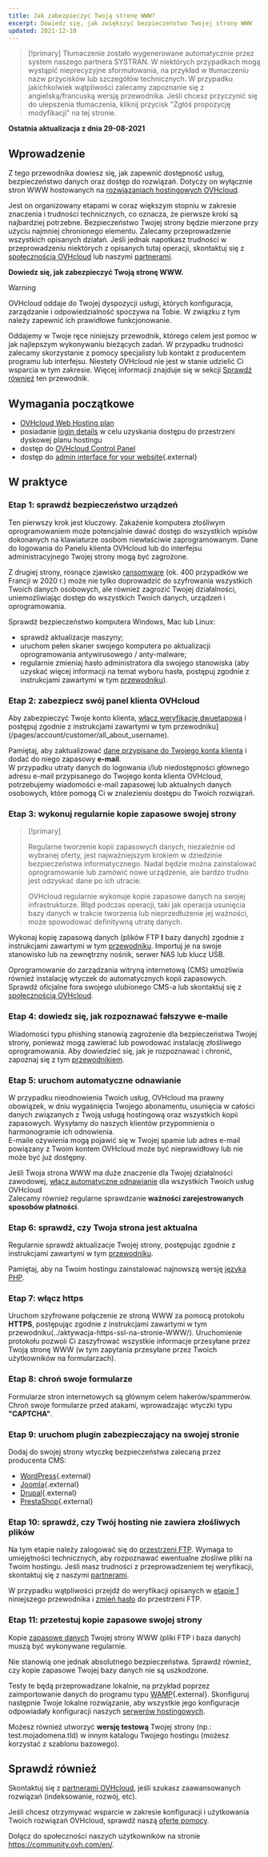 ```yaml
---
title: Jak zabezpieczyć Twoją stronę WWW?
excerpt: Dowiedz się, jak zwiększyć bezpieczeństwo Twojej strony WWW
updated: 2021-12-10
---
```


> [!primary]
> Tłumaczenie zostało wygenerowane automatycznie przez system naszego partnera SYSTRAN. W niektórych przypadkach mogą wystąpić nieprecyzyjne sformułowania, na przykład w tłumaczeniu nazw przycisków lub szczegółów technicznych. W przypadku jakichkolwiek wątpliwości zalecamy zapoznanie się z angielską/francuską wersją przewodnika. Jeśli chcesz przyczynić się do ulepszenia tłumaczenia, kliknij przycisk "Zgłóś propozycję modyfikacji" na tej stronie.
>

**Ostatnia aktualizacja z dnia 29-08-2021**

## Wprowadzenie 

Z tego przewodnika dowiesz się, jak zapewnić dostępność usług, bezpieczeństwo danych oraz dostęp do rozwiązań. Dotyczy on wyłącznie stron WWW hostowanych na [rozwiązaniach hostingowych OVHcloud](https://www.ovhcloud.com/pl/web-hosting/).

Jest on organizowany etapami w coraz większym stopniu w zakresie znaczenia i trudności technicznych, co oznacza, że pierwsze kroki są najbardziej potrzebne. Bezpieczeństwo Twojej strony będzie mierzone przy użyciu najmniej chronionego elementu. Zalecamy przeprowadzenie wszystkich opisanych działań. Jeśli jednak napotkasz trudności w przeprowadzeniu niektórych z opisanych tutaj operacji, skontaktuj się z [społecznością OVHcloud](https://community.ovh.com/en/) lub naszymi [partnerami](https://partner.ovhcloud.com/pl/directory/).

**Dowiedz się, jak zabezpieczyć Twoją stronę WWW.**

> [!warning]
>
> OVHcloud oddaje do Twojej dyspozycji usługi, których konfiguracja, zarządzanie i odpowiedzialność spoczywa na Tobie. W związku z tym należy zapewnić ich prawidłowe funkcjonowanie.
>
> Oddajemy w Twoje ręce niniejszy przewodnik, którego celem jest pomoc w jak najlepszym wykonywaniu bieżących zadań. W przypadku trudności zalecamy skorzystanie z pomocy specjalisty lub kontakt z producentem programu lub interfejsu. Niestety OVHcloud nie jest w stanie udzielić Ci wsparcia w tym zakresie. Więcej informacji znajduje się w sekcji [Sprawdź również](#gofurther) ten przewodnik.
>

## Wymagania początkowe

- [OVHcloud Web Hosting plan](https://www.ovhcloud.com/pl/web-hosting/)
- posiadanie [login details](/pages/web/hosting/ftp_connection#etap-1-pobranie-informacji-niezbednych-do-logowania) w celu uzyskania dostępu do przestrzeni dyskowej planu hostingu
- dostęp do [OVHcloud Control Panel](https://www.ovh.com/auth/?action=gotomanager&from=https://www.ovh.pl/&ovhSubsidiary=pl)
- dostęp do [admin interface for your website](https://wordpress.org/support/article/first-steps-with-wordpress/){.external}

## W praktyce

### Etap 1: sprawdź bezpieczeństwo urządzeń <a name="local"></a>

Ten pierwszy krok jest kluczowy. Zakażenie komputera złośliwym oprogramowaniem może potencjalnie dawać dostęp do wszystkich wpisów dokonanych na klawiaturze osobom niewłaściwie zaprogramowanym. Dane do logowania do Panelu klienta OVHcloud lub do interfejsu administracyjnego Twojej strony mogą być zagrożone.

Z drugiej strony, rosnące zjawisko [ransomware](https://www.gov.pl/web/baza-wiedzy/lagodzenie-skutkow-atakow-szkodliwego-oprogramowania) (ok. 400 przypadków we Francji w 2020 r.) może nie tylko doprowadzić do szyfrowania wszystkich Twoich danych osobowych, ale również zagrozić Twojej działalności, uniemożliwiając dostęp do wszystkich Twoich danych, urządzeń i oprogramowania.

Sprawdź bezpieczeństwo komputera Windows, Mac lub Linux:

- sprawdź aktualizacje maszyny;
- uruchom pełen skaner swojego komputera po aktualizacji oprogramowania antywirusowego / anty-malware;
- regularnie zmieniaj hasło administratora dla swojego stanowiska (aby uzyskać więcej informacji na temat wyboru hasła, postępuj zgodnie z instrukcjami zawartymi w tym [przewodniku](/pages/account/customer/all_about_username#utworz-silne-i-unikalne-haslo)).

### Etap 2: zabezpiecz swój panel klienta OVHcloud

Aby zabezpieczyć Twoje konto klienta, [włącz weryfikację dwuetapową](../../customer/zabezpieczenie-konta-za-pomoca-2FA/) i postępuj zgodnie z instrukcjami zawartymi w tym przewodniku](/pages/account/customer/all_about_username).

Pamiętaj, aby zaktualizować [dane przypisane do Twojego konta klienta](/pages/account/customer/all_about_username#jak-zarzadzac-danymi-osobowymi) i dodać do niego zapasowy **e-mail**.<br>
W przypadku utraty danych do logowania i/lub niedostępności głównego adresu e-mail przypisanego do Twojego konta klienta OVHcloud, potrzebujemy wiadomości e-mail zapasowej lub aktualnych danych osobowych, które pomogą Ci w znalezieniu dostępu do Twoich rozwiązań.

### Etap 3: wykonuj regularnie kopie zapasowe swojej strony <a name="backup"></a>

> [!primary]
>
> Regularne tworzenie kopii zapasowych danych, niezależnie od wybranej oferty, jest najważniejszym krokiem w dziedzinie bezpieczeństwa informatycznego. Nadal będzie można zainstalować oprogramowanie lub zamówić nowe urządzenie, ale bardzo trudno jest odzyskać dane po ich utracie.
>
> OVHcloud regularnie wykonuje kopie zapasowe danych na swojej infrastrukturze. Błąd podczas operacji, taki jak operacja usunięcia bazy danych w trakcie tworzenia lub nieprzedłużenie jej ważności, może spowodować definitywną utratę danych.
>

Wykonaj kopię zapasową danych (plików FTP **I** bazy danych) zgodnie z instrukcjami zawartymi w tym [przewodniku](/pages/web/hosting/exporter-son-site-web). Importuj je na swoje stanowisko lub na zewnętrzny nośnik, serwer NAS lub klucz USB.

Oprogramowanie do zarządzania witryną internetową (CMS) umożliwia również instalację wtyczek do automatycznych kopii zapasowych.<br>
Sprawdź oficjalne fora swojego ulubionego CMS-a lub skontaktuj się z [społecznością OVHcloud](https://community.ovh.com/en/).

### Etap 4: dowiedz się, jak rozpoznawać fałszywe e-maile

Wiadomości typu phishing stanowią zagrożenie dla bezpieczeństwa Twojej strony, ponieważ mogą zawierać lub powodować instalację złośliwego oprogramowania. Aby dowiedzieć się, jak je rozpoznawać i chronić, zapoznaj się z tym [przewodnikiem](/pages/account/customer/phishing_care).

### Etap 5: uruchom automatyczne odnawianie

W przypadku nieodnowienia Twoich usług, OVHcloud ma prawny obowiązek, w dniu wygaśnięcia Twojego abonamentu, usunięcia w całości danych związanych z Twoją usługą hostingową oraz wszystkich kopii zapasowych. Wysyłamy do naszych klientów przypomnienia o harmonogramie ich odnowienia.<br>
E-maile ożywienia mogą pojawić się w Twojej spamie lub adres e-mail powiązany z Twoim kontem OVHcloud może być nieprawidłowy lub nie może być już dostępny.

Jeśli Twoja strona WWW ma duże znaczenie dla Twojej działalności zawodowej, [włącz automatyczne odnawianie](/pages/account/billing/how_to_use_automatic_renewal#uzyskiwanie-dostepu-do-konfiguracji-uslug) dla wszystkich Twoich usług OVHcloud<br>
Zalecamy również regularne sprawdzanie **ważności zarejestrowanych sposobów płatności**.

### Etap 6: sprawdź, czy Twoja strona jest aktualna

Regularnie sprawdź aktualizacje Twojej strony, postępując zgodnie z instrukcjami zawartymi w tym [przewodniku](/pages/web/hosting/diagnostic_403_forbidden#22-aktualizacja-strony-www).

Pamiętaj, aby na Twoim hostingu zainstalować najnowszą wersję [języka PHP](/pages/web/hosting/php_configure_php_on_your_web_hosting_2014).

### Etap 7: włącz https

Uruchom szyfrowane połączenie ze stroną WWW za pomocą protokołu **HTTPS**, postępując zgodnie z instrukcjami zawartymi w tym przewodniku(../aktywacja-https-ssl-na-stronie-WWW/). Uruchomienie protokołu pozwoli Ci zaszyfrować wszystkie informacje przesyłane przez Twoją stronę WWW (w tym zapytania przesyłane przez Twoich użytkowników na formularzach).

### Etap 8: chroń swoje formularze

Formularze stron internetowych są głównym celem hakerów/spammerów. Chroń swoje formularze przed atakami, wprowadzając wtyczki typu **"CAPTCHA"**.

### Etap 9: uruchom plugin zabezpieczający na swojej stronie

Dodaj do swojej strony wtyczkę bezpieczeństwa zalecaną przez producenta CMS:

- [WordPress](https://pl.wordpress.org/){.external}
- [Joomla](https://downloads.joomla.org/pl/){.external}
- [Drupal](https://www.drupal.org.pl/){.external}
- [PrestaShop](https://www.prestashop.com/pl){.external}

### Etap 10: sprawdź, czy Twój hosting nie zawiera złośliwych plików

Na tym etapie należy zalogować się do [przestrzeni FTP](../logowanie-przestrzen-dyskowa-ftp-hosting-web/). Wymaga to umiejętności technicznych, aby rozpoznawać ewentualne złośliwe pliki na Twoim hostingu. Jeśli masz trudności z przeprowadzeniem tej weryfikacji, skontaktuj się z naszymi [partnerami](https://partner.ovhcloud.com/pl/directory/).

W przypadku wątpliwości przejdź do weryfikacji opisanych w [etapie 1](#local) niniejszego przewodnika i [zmień hasło](/pages/web/hosting/ftp_change_password) do przestrzeni FTP.

### Etap 11: przetestuj kopie zapasowe swojej strony

Kopie [zapasowe danych](#backup) Twojej strony WWW (pliki FTP i baza danych) muszą być wykonywane regularnie.

Nie stanowią one jednak absolutnego bezpieczeństwa. Sprawdź również, czy kopie zapasowe Twojej bazy danych nie są uszkodzone.

Testy te będą przeprowadzane lokalnie, na przykład poprzez zaimportowanie danych do programu typu [WAMP](https://www.wampserver.com/){.external}. Skonfiguruj następnie Twoje lokalne rozwiązanie, aby wszystkie jego konfiguracje odpowiadały konfiguracji naszych [serwerów hostingowych](https://webhosting-infos.hosting.ovh.net/).

Możesz również utworzyć **wersję testową** Twojej strony (np.: test.mojadomena.tld) w innym katalogu Twojego hostingu (możesz korzystać z szablonu bazowego).

## Sprawdź również <a name="gofurther"></a>

Skontaktuj się z [partnerami OVHcloud](https://partner.ovhcloud.com/pl/directory/), jeśli szukasz zaawansowanych rozwiązań (indeksowanie, rozwój, etc).

Jeśli chcesz otrzymywać wsparcie w zakresie konfiguracji i użytkowania Twoich rozwiązań OVHcloud, sprawdź naszą [ofertę pomocy](https://www.ovhcloud.com/pl/support-levels/).

Dołącz do społeczności naszych użytkowników na stronie <https://community.ovh.com/en/>.
